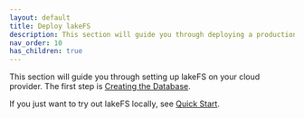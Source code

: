 ```yaml
---
layout: default
title: Deploy lakeFS
description: This section will guide you through deploying a production-suitable lakeFS environment.
nav_order: 10
has_children: true
---
```


This section will guide you through setting up lakeFS on your cloud provider. The first step is [Creating the Database](db.md).

If you just want to try out lakeFS locally, see [Quick Start](../quickstart/index.md).
